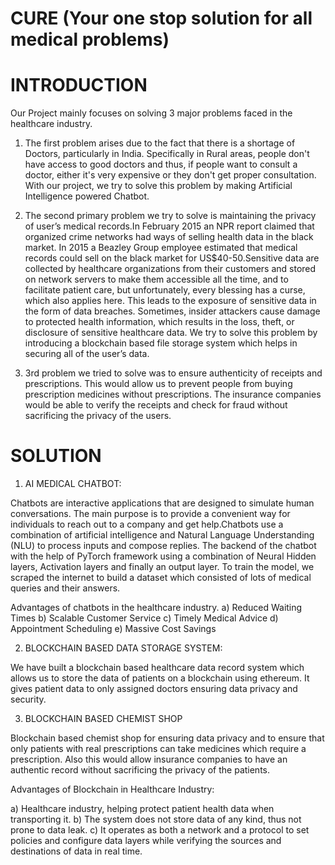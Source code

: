 # CURE (Your one stop solution for all medical problems)

# INTRODUCTION

Our Project mainly focuses on solving 3 major problems faced in the healthcare industry.

1) The first problem arises due to the fact that there is a shortage of Doctors, particularly in India. Specifically in Rural areas, people don't have access to good doctors and thus, if people want to consult a doctor, either it's very expensive or they don't get proper consultation. With our project, we try to solve this problem by making Artificial Intelligence powered Chatbot.

2) The second primary problem we try to solve is maintaining the privacy of user’s medical records.In February 2015 an NPR report claimed that organized crime networks had ways of selling health data in the black market. In 2015 a Beazley Group employee estimated that medical records could sell on the black market for US$40-50.Sensitive data are collected by healthcare organizations from their customers and stored on network servers to make them accessible all the time, and to facilitate patient care, but unfortunately, every blessing has a curse, which also applies here. This leads to the exposure of sensitive data in the form of data breaches. Sometimes, insider attackers cause damage to protected health information, which results in the loss, theft, or disclosure of sensitive healthcare data. We try to solve this problem by introducing a blockchain based file storage system which helps in securing all of the user’s data.

3) 3rd problem we tried to solve was to ensure authenticity of receipts and prescriptions. This would allow us to prevent people from buying prescription medicines without prescriptions. The insurance companies would be able to verify the receipts and check for fraud without sacrificing the privacy of the users.

# SOLUTION 

1) AI MEDICAL CHATBOT: 

Chatbots are interactive applications that are designed to simulate human conversations. The main purpose is to provide a convenient way for individuals to reach out to a company and get help.Chatbots use a combination of artificial intelligence and Natural Language Understanding (NLU) to process inputs and compose replies. The backend of the chatbot with the help of PyTorch framework using a combination of Neural Hidden layers, Activation layers and finally an output layer. To train the model, we scraped the internet to build a dataset which consisted of lots of medical queries and their answers.

Advantages of chatbots in the healthcare industry.
a) Reduced Waiting Times
b) Scalable Customer Service
c) Timely Medical Advice
d) Appointment Scheduling
e) Massive Cost Savings

2) BLOCKCHAIN BASED DATA STORAGE SYSTEM: 

We have built a blockchain based healthcare data record system which allows us to store the data of patients on a blockchain using ethereum. It gives patient data to only assigned doctors ensuring data privacy and security.

3) BLOCKCHAIN BASED CHEMIST SHOP 

Blockchain based chemist shop for ensuring data privacy and to ensure that only patients with real prescriptions can take medicines which require a prescription. Also this would allow insurance companies to have an authentic record without sacrificing the privacy of the patients.

Advantages of Blockchain in Healthcare Industry: 

a) Healthcare industry, helping protect patient health data when transporting it. 
b) The system does not store data of any kind, thus not prone to data leak.
c) It operates as both a network and a protocol to set policies and configure data layers while verifying the sources and destinations of data in real time.


